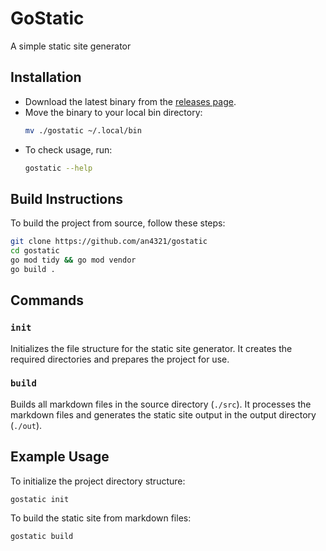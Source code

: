 # GoStatic
A simple static site generator

## Installation
* Download the latest binary from the [releases page](https://github.com/an4321/gostatic/releases).
* Move the binary to your local bin directory:
  ```sh
  mv ./gostatic ~/.local/bin
  ```
* To check usage, run:
  ```sh
  gostatic --help
  ```

## Build Instructions
To build the project from source, follow these steps:

```sh
git clone https://github.com/an4321/gostatic
cd gostatic
go mod tidy && go mod vendor
go build .
```

## Commands

### `init`
Initializes the file structure for the static site generator. It creates the required directories and prepares the project for use.

### `build`
Builds all markdown files in the source directory (`./src`). It processes the markdown files and generates the static site output in the output directory (`./out`).

## Example Usage

To initialize the project directory structure:
```sh
gostatic init
```

To build the static site from markdown files:
```sh
gostatic build
```
